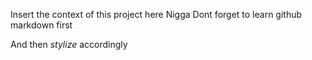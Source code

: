 Insert the context of this project here Nigga
Dont forget to learn github markdown first


And then *stylize* accordingly
